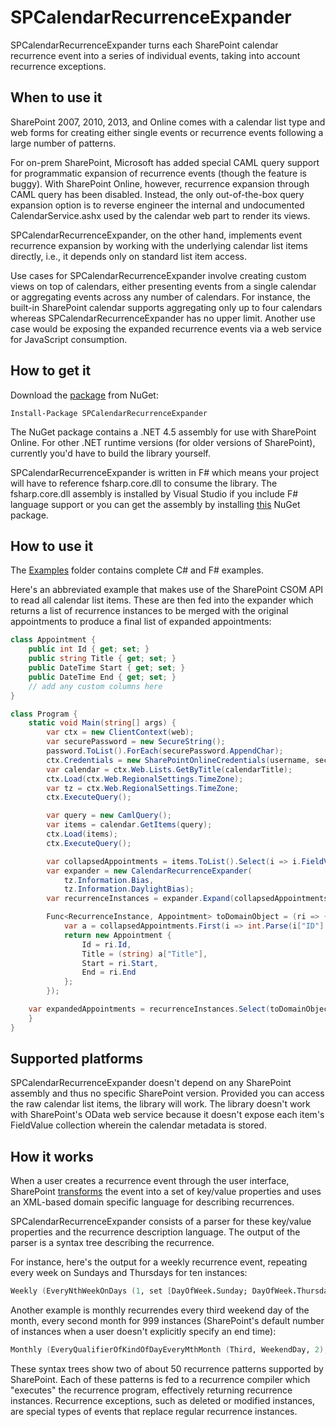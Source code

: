 SPCalendarRecurrenceExpander
============================

SPCalendarRecurrenceExpander turns each SharePoint calendar recurrence
event into a series of individual events, taking into account
recurrence exceptions.

When to use it
--------------

SharePoint 2007, 2010, 2013, and Online comes with a calendar list
type and web forms for creating either single events or recurrence
events following a large number of patterns.

For on-prem SharePoint, Microsoft has added special CAML query support
for programmatic expansion of recurrence events (though the feature is
buggy). With SharePoint Online, however, recurrence expansion through
CAML query has been disabled. Instead, the only out-of-the-box query
expansion option is to reverse engineer the internal and undocumented
CalendarService.ashx used by the calendar web part to render its
views.

SPCalendarRecurrenceExpander, on the other hand, implements event
recurrence expansion by working with the underlying calendar list
items directly, i.e., it depends only on standard list item access.

Use cases for SPCalendarRecurrenceExpander involve creating custom
views on top of calendars, either presenting events from a single
calendar or aggregating events across any number of calendars. For
instance, the built-in SharePoint calendar supports aggregating only
up to four calendars whereas SPCalendarRecurrenceExpander has no upper
limit. Another use case would be exposing the expanded recurrence
events via a web service for JavaScript consumption.

How to get it
-------------

Download the
[package](https://www.nuget.org/packages/SPCalendarRecurrenceExpander)
from NuGet:

    Install-Package SPCalendarRecurrenceExpander

The NuGet package contains a .NET 4.5 assembly for use with SharePoint
Online. For other .NET runtime versions (for older versions of
SharePoint), currently you'd have to build the library yourself.

SPCalendarRecurrenceExpander is written in F# which means your
project will have to reference fsharp.core.dll to consume the
library. The fsharp.core.dll assembly is installed by Visual
Studio if you include F# language support or you can get the
assembly by installing
[this](https://www.nuget.org/packages/FSharp.Core.Microsoft.Signed/)
NuGet package.

How to use it
-------------

The
[Examples](https://github.com/ronnieholm/SPCalendarRecurrenceExpander/tree/master/Examples)
folder contains complete C# and F# examples.

Here's an abbreviated example that makes use of the SharePoint CSOM
API to read all calendar list items. These are then fed into the
expander which returns a list of recurrence instances to be merged
with the original appointments to produce a final list of expanded
appointments:

```cs
class Appointment {
    public int Id { get; set; }
    public string Title { get; set; }
    public DateTime Start { get; set; }
    public DateTime End { get; set; }
    // add any custom columns here
}

class Program {
    static void Main(string[] args) {
        var ctx = new ClientContext(web);
        var securePassword = new SecureString();
        password.ToList().ForEach(securePassword.AppendChar);
        ctx.Credentials = new SharePointOnlineCredentials(username, securePassword);
        var calendar = ctx.Web.Lists.GetByTitle(calendarTitle);
        ctx.Load(ctx.Web.RegionalSettings.TimeZone);
        var tz = ctx.Web.RegionalSettings.TimeZone;
        ctx.ExecuteQuery();

        var query = new CamlQuery();
        var items = calendar.GetItems(query);
        ctx.Load(items);
        ctx.ExecuteQuery();

        var collapsedAppointments = items.ToList().Select(i => i.FieldValues).ToList();
        var expander = new CalendarRecurrenceExpander(
            tz.Information.Bias, 
            tz.Information.DaylightBias);
        var recurrenceInstances = expander.Expand(collapsedAppointments);

        Func<RecurrenceInstance, Appointment> toDomainObject = (ri => {
            var a = collapsedAppointments.First(i => int.Parse(i["ID"].ToString()) == ri.Id);
            return new Appointment {
                Id = ri.Id,
                Title = (string) a["Title"],
                Start = ri.Start,
                End = ri.End
            };
        });

	var expandedAppointments = recurrenceInstances.Select(toDomainObject).ToList();
    }
}
```

Supported platforms
-------------------

SPCalendarRecurrenceExpander doesn't depend on any SharePoint assembly
and thus no specific SharePoint version. Provided you can access the
raw calendar list items, the library will work. The library doesn't
work with SharePoint's OData web service because it doesn't expose
each item's FieldValue collection wherein the calendar metadata is
stored.

How it works
------------

When a user creates a recurrence event through the user interface,
SharePoint
[transforms](http://aspnetguru.wordpress.com/2007/06/01/understanding-the-sharepoint-calendar-and-how-to-export-it-to-ical-format)
the event into a set of key/value properties and uses an XML-based
domain specific language for describing recurrences.

SPCalendarRecurrenceExpander consists of a parser for these
key/value properties and the recurrence description language. The
output of the parser is a syntax tree describing the recurrence.

For instance, here's the output for a weekly recurrence event,
repeating every week on Sundays and Thursdays for ten instances:

```fs
Weekly (EveryNthWeekOnDays (1, set [DayOfWeek.Sunday; DayOfWeek.Thursday]), RepeatInstances 10)
```

Another example is monthly recurrendes every third weekend day of the
month, every second month for 999 instances (SharePoint's default
number of instances when a user doesn't explicitly specify an end
time):

```fs
Monthly (EveryQualifierOfKindOfDayEveryMthMonth (Third, WeekendDay, 2), NoExplicitEndRange)
```

These syntax trees show two of about 50 recurrence patterns supported
by SharePoint. Each of these patterns is fed to a recurrence compiler
which "executes" the recurrence program, effectively returning
recurrence instances. Recurrence exceptions, such as deleted or
modified instances, are special types of events that replace regular
recurrence instances.